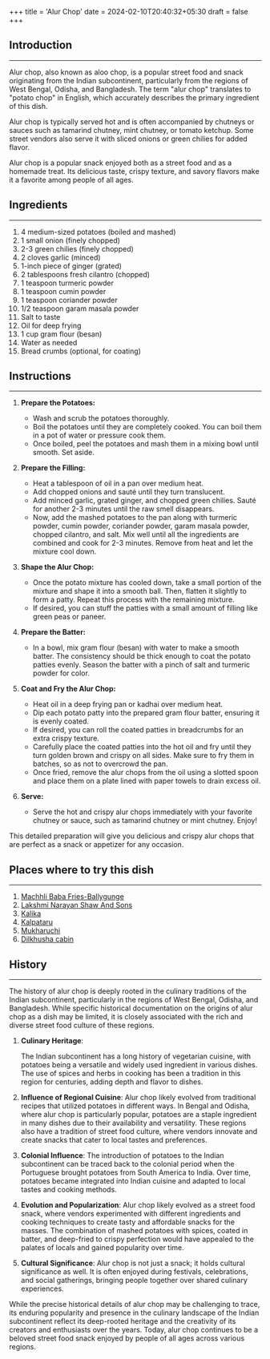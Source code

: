 +++
title = 'Alur Chop'
date = 2024-02-10T20:40:32+05:30
draft = false
+++

## Introduction

---

Alur chop, also known as aloo chop, is a popular street food and snack originating from the Indian subcontinent, particularly from the regions of West Bengal, Odisha, and Bangladesh. The term "alur chop" translates to "potato chop" in English, which accurately describes the primary ingredient of this dish.

Alur chop is typically served hot and is often accompanied by chutneys or sauces such as tamarind chutney, mint chutney, or tomato ketchup. Some street vendors also serve it with sliced onions or green chilies for added flavor.

Alur chop is a popular snack enjoyed both as a street food and as a homemade treat. Its delicious taste, crispy texture, and savory flavors make it a favorite among people of all ages.

## Ingredients

---

1. 4 medium-sized potatoes (boiled and mashed)
2. 1 small onion (finely chopped)
3. 2-3 green chilies (finely chopped)
4. 2 cloves garlic (minced)
5. 1-inch piece of ginger (grated)
6. 2 tablespoons fresh cilantro (chopped)
7. 1 teaspoon turmeric powder
8. 1 teaspoon cumin powder
9. 1 teaspoon coriander powder
10. 1/2 teaspoon garam masala powder
11. Salt to taste
12. Oil for deep frying
13. 1 cup gram flour (besan)
14. Water as needed
15. Bread crumbs (optional, for coating)

## Instructions

---

1. **Prepare the Potatoes:**

   - Wash and scrub the potatoes thoroughly.
   - Boil the potatoes until they are completely cooked. You can boil them in a pot of water or pressure cook them.
   - Once boiled, peel the potatoes and mash them in a mixing bowl until smooth. Set aside.

2. **Prepare the Filling:**

   - Heat a tablespoon of oil in a pan over medium heat.
   - Add chopped onions and sauté until they turn translucent.
   - Add minced garlic, grated ginger, and chopped green chilies. Sauté for another 2-3 minutes until the raw smell disappears.
   - Now, add the mashed potatoes to the pan along with turmeric powder, cumin powder, coriander powder, garam masala powder, chopped cilantro, and salt. Mix well until all the ingredients are combined and cook for 2-3 minutes. Remove from heat and let the mixture cool down.

3. **Shape the Alur Chop:**

   - Once the potato mixture has cooled down, take a small portion of the mixture and shape it into a smooth ball. Then, flatten it slightly to form a patty. Repeat this process with the remaining mixture.
   - If desired, you can stuff the patties with a small amount of filling like green peas or paneer.

4. **Prepare the Batter:**

   - In a bowl, mix gram flour (besan) with water to make a smooth batter. The consistency should be thick enough to coat the potato patties evenly. Season the batter with a pinch of salt and turmeric powder for color.

5. **Coat and Fry the Alur Chop:**

   - Heat oil in a deep frying pan or kadhai over medium heat.
   - Dip each potato patty into the prepared gram flour batter, ensuring it is evenly coated.
   - If desired, you can roll the coated patties in breadcrumbs for an extra crispy texture.
   - Carefully place the coated patties into the hot oil and fry until they turn golden brown and crispy on all sides. Make sure to fry them in batches, so as not to overcrowd the pan.
   - Once fried, remove the alur chops from the oil using a slotted spoon and place them on a plate lined with paper towels to drain excess oil.

6. **Serve:**
   - Serve the hot and crispy alur chops immediately with your favorite chutney or sauce, such as tamarind chutney or mint chutney. Enjoy!

This detailed preparation will give you delicious and crispy alur chops that are perfect as a snack or appetizer for any occasion.

## Places where to try this dish

---

1. [Machhli Baba Fries-Ballygunge](https://maps.app.goo.gl/HX6RkbDzCghV7cs46)
2. [Lakshmi Narayan Shaw And Sons](https://maps.app.goo.gl/uggwarf1Ao1mojTA9)
3. [Kalika](https://maps.app.goo.gl/cU6UVyX9JGYUT8LS7)
4. [Kalpataru](https://maps.app.goo.gl/8Fs4xGufJ5tYwAPJ8)
5. [Mukharuchi](https://maps.app.goo.gl/vkgDQPcggCVV7SZ46)
6. [Dilkhusha cabin](https://maps.app.goo.gl/QtZiVKjFpe3F1NGs9)

## History

---

The history of alur chop is deeply rooted in the culinary traditions of the Indian subcontinent, particularly in the regions of West Bengal, Odisha, and Bangladesh. While specific historical documentation on the origins of alur chop as a dish may be limited, it is closely associated with the rich and diverse street food culture of these regions.

1. **Culinary Heritage**:

   The Indian subcontinent has a long history of vegetarian cuisine, with potatoes being a versatile and widely used ingredient in various dishes. The use of spices and herbs in cooking has been a tradition in this region for centuries, adding depth and flavor to dishes.

2. **Influence of Regional Cuisine**:
   Alur chop likely evolved from traditional recipes that utilized potatoes in different ways. In Bengal and Odisha, where alur chop is particularly popular, potatoes are a staple ingredient in many dishes due to their availability and versatility. These regions also have a tradition of street food culture, where vendors innovate and create snacks that cater to local tastes and preferences.

3. **Colonial Influence**:
   The introduction of potatoes to the Indian subcontinent can be traced back to the colonial period when the Portuguese brought potatoes from South America to India. Over time, potatoes became integrated into Indian cuisine and adapted to local tastes and cooking methods.

4. **Evolution and Popularization**:
   Alur chop likely evolved as a street food snack, where vendors experimented with different ingredients and cooking techniques to create tasty and affordable snacks for the masses. The combination of mashed potatoes with spices, coated in batter, and deep-fried to crispy perfection would have appealed to the palates of locals and gained popularity over time.

5. **Cultural Significance**:
   Alur chop is not just a snack; it holds cultural significance as well. It is often enjoyed during festivals, celebrations, and social gatherings, bringing people together over shared culinary experiences.

While the precise historical details of alur chop may be challenging to trace, its enduring popularity and presence in the culinary landscape of the Indian subcontinent reflect its deep-rooted heritage and the creativity of its creators and enthusiasts over the years. Today, alur chop continues to be a beloved street food snack enjoyed by people of all ages across various regions.
